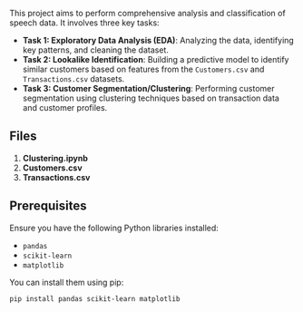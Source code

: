 This project aims to perform comprehensive analysis and classification of speech data. It involves three key tasks:

- **Task 1: Exploratory Data Analysis (EDA)**: Analyzing the data, identifying key patterns, and cleaning the dataset.
- **Task 2: Lookalike Identification**: Building a predictive model to identify similar customers based on features from the `Customers.csv` and `Transactions.csv` datasets.
- **Task 3: Customer Segmentation/Clustering**: Performing customer segmentation using clustering techniques based on transaction data and customer profiles.

## Files
1. **Clustering.ipynb**
2. **Customers.csv**
3. **Transactions.csv**

## Prerequisites
Ensure you have the following Python libraries installed:
- `pandas`
- `scikit-learn`
- `matplotlib`

You can install them using pip:
```bash
pip install pandas scikit-learn matplotlib

